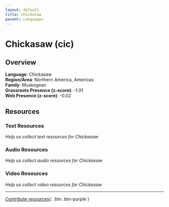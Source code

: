 ```yaml
---
layout: default
title: Chickasaw
parent: Languages
---
```


# Chickasaw (cic)

## Overview

**Language**: Chickasaw  
**Region/Area**: Northern America, Americas  
**Family**: Muskogean  
**Grassroots Presence (z-score)**: -1.01  
**Web Presence (z-score)**: -0.02  

## Resources

### Text Resources
*Help us collect text resources for Chickasaw*

### Audio Resources
*Help us collect audio resources for Chickasaw*

### Video Resources
*Help us collect video resources for Chickasaw*

---

[Contribute resources](https://forms.office.com/e/1SfLJx3u1r){: .btn .btn-purple }
